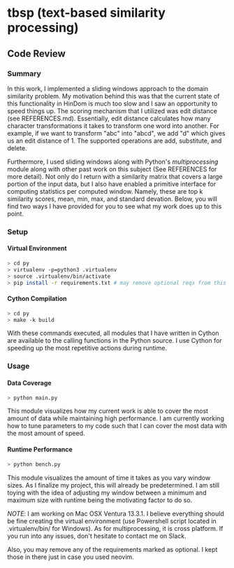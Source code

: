 # tbsp (text-based similarity processing)

## Code Review

### Summary
In this work, I implemented a sliding windows approach to the domain similarity
problem. My motivation behind this was that the current state of this
functionality in HinDom is much too slow and I saw an opportunity to speed
things up. The scoring mechanism that I utilized was edit distance (see
REFERENCES.md). Essentially, edit distance calculates how many character
transformations it takes to transform one word into another. For example, if we
want to transform "abc" into "abcd", we add "d" which gives us an edit distance
of 1. The supported operations are add, substitute, and delete.

Furthermore, I used sliding windows along with Python's _multiprocessing_ module 
along with other past work on this subject (See REFERENCES for more detail). Not 
only do I return with a similarity matrix that covers a large portion of the 
input data, but I also have enabled a primitive interface for computing 
statistics per computed window. Namely, these are top k similarity scores, mean, 
min, max, and standard devation. Below, you will find two ways I have provided 
for you to see what my work does up to this point.

### Setup

#### Virtual Environment
```bash
> cd py
> virtualenv -p=python3 .virtualenv
> source .virtualenv/bin/activate
> pip install -r requirements.txt # may remove optional reqs from this file
```

#### Cython Compilation
```bash
> cd py
> make -k build
```

With these commands executed, all modules that I have written in Cython are
available to the calling functions in the Python source. I use Cython for
speeding up the most repetitive actions during runtime.

### Usage

#### Data Coverage

```bash
> python main.py
```

This module visualizes how my current work is able to cover the most amount of
data while maintaining high performance. I am currently working how to tune
parameters to my code such that I can cover the most data with the most amount
of speed.

#### Runtime Performance

```bash
> python bench.py
```

This module visualizes the amount of time it takes as you vary window sizes. As
I finalize my project, this will already be predetermined. I am still toying
with the idea of adjusting my window between a minimum and maximum size with
runtime being the motivating factor to do so.

_NOTE_: I am working on Mac OSX Ventura 13.3.1. I believe everything should be
fine creating the virtual environment (use Powershell script located in
.virtualenv/bin/ for Windows). As for multiprocessing, it is cross platform. If
you run into any issues, don't hesitate to contact me on Slack.

Also, you may remove any of the requirements marked as optional. I kept those in
there just in case you used neovim.
